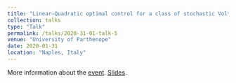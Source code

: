 ```yaml
---
title: "Linear–Quadratic optimal control for a class of stochastic Volterra equations: solvability and approximation"
collection: talks
type: "Talk"
permalink: /talks/2020-31-01-talk-5
venue: "University of Parthenope"
date: 2020-01-31
location: "Naples, Italy"
---
```


More information about the [event](http://qfw2020.uniparthenope.it/).
[Slides](https://enzoMiller.github.io/files/Napoli-31-01-20.pdf).
